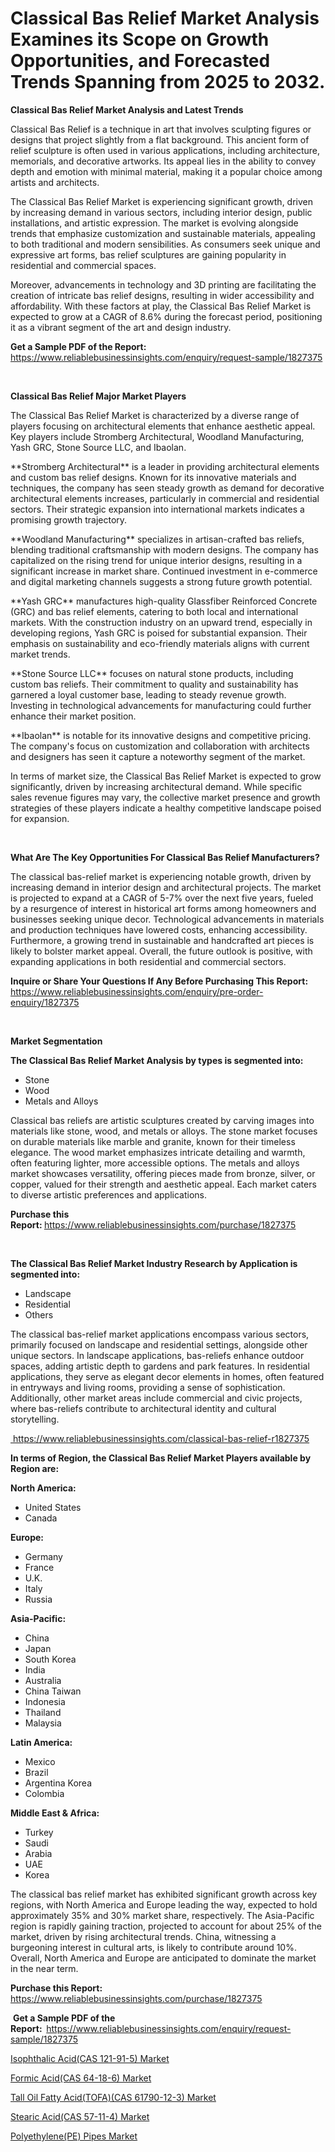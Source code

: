 <p><h1>Classical Bas Relief Market Analysis Examines its Scope on Growth Opportunities, and Forecasted Trends Spanning from 2025 to 2032.</h1></p><p><strong>Classical Bas Relief Market Analysis and Latest Trends</strong></p>
<p><p>Classical Bas Relief is a technique in art that involves sculpting figures or designs that project slightly from a flat background. This ancient form of relief sculpture is often used in various applications, including architecture, memorials, and decorative artworks. Its appeal lies in the ability to convey depth and emotion with minimal material, making it a popular choice among artists and architects.</p><p>The Classical Bas Relief Market is experiencing significant growth, driven by increasing demand in various sectors, including interior design, public installations, and artistic expression. The market is evolving alongside trends that emphasize customization and sustainable materials, appealing to both traditional and modern sensibilities. As consumers seek unique and expressive art forms, bas relief sculptures are gaining popularity in residential and commercial spaces.</p><p>Moreover, advancements in technology and 3D printing are facilitating the creation of intricate bas relief designs, resulting in wider accessibility and affordability. With these factors at play, the Classical Bas Relief Market is expected to grow at a CAGR of 8.6% during the forecast period, positioning it as a vibrant segment of the art and design industry.</p></p>
<p><strong>Get a Sample PDF of the Report:&nbsp;</strong> <a href="https://www.reliablebusinessinsights.com/enquiry/request-sample/1827375?utm_campaign=62&utm_medium=2&utm_source=Github&utm_content=ia&utm_term=03042025&utm_id=classical-bas-relief">https://www.reliablebusinessinsights.com/enquiry/request-sample/1827375</a></p>
<p>&nbsp;</p>
<p><strong>Classical Bas Relief Major Market Players</strong></p>
<p><p>The Classical Bas Relief Market is characterized by a diverse range of players focusing on architectural elements that enhance aesthetic appeal. Key players include Stromberg Architectural, Woodland Manufacturing, Yash GRC, Stone Source LLC, and Ibaolan.</p><p>**Stromberg Architectural** is a leader in providing architectural elements and custom bas relief designs. Known for its innovative materials and techniques, the company has seen steady growth as demand for decorative architectural elements increases, particularly in commercial and residential sectors. Their strategic expansion into international markets indicates a promising growth trajectory.</p><p>**Woodland Manufacturing** specializes in artisan-crafted bas reliefs, blending traditional craftsmanship with modern designs. The company has capitalized on the rising trend for unique interior designs, resulting in a significant increase in market share. Continued investment in e-commerce and digital marketing channels suggests a strong future growth potential.</p><p>**Yash GRC** manufactures high-quality Glassfiber Reinforced Concrete (GRC) and bas relief elements, catering to both local and international markets. With the construction industry on an upward trend, especially in developing regions, Yash GRC is poised for substantial expansion. Their emphasis on sustainability and eco-friendly materials aligns with current market trends.</p><p>**Stone Source LLC** focuses on natural stone products, including custom bas reliefs. Their commitment to quality and sustainability has garnered a loyal customer base, leading to steady revenue growth. Investing in technological advancements for manufacturing could further enhance their market position.</p><p>**Ibaolan** is notable for its innovative designs and competitive pricing. The company's focus on customization and collaboration with architects and designers has seen it capture a noteworthy segment of the market.</p><p>In terms of market size, the Classical Bas Relief Market is expected to grow significantly, driven by increasing architectural demand. While specific sales revenue figures may vary, the collective market presence and growth strategies of these players indicate a healthy competitive landscape poised for expansion.</p></p>
<p>&nbsp;</p>
<p><strong>What Are The Key Opportunities For Classical Bas Relief Manufacturers?</strong></p>
<p><p>The classical bas-relief market is experiencing notable growth, driven by increasing demand in interior design and architectural projects. The market is projected to expand at a CAGR of 5-7% over the next five years, fueled by a resurgence of interest in historical art forms among homeowners and businesses seeking unique decor. Technological advancements in materials and production techniques have lowered costs, enhancing accessibility. Furthermore, a growing trend in sustainable and handcrafted art pieces is likely to bolster market appeal. Overall, the future outlook is positive, with expanding applications in both residential and commercial sectors.</p></p>
<p><strong>Inquire or Share Your Questions If Any Before Purchasing This Report:</strong> <a href="https://www.reliablebusinessinsights.com/enquiry/pre-order-enquiry/1827375?utm_campaign=62&utm_medium=2&utm_source=Github&utm_content=ia&utm_term=03042025&utm_id=classical-bas-relief">https://www.reliablebusinessinsights.com/enquiry/pre-order-enquiry/1827375</a></p>
<p>&nbsp;</p>
<p><strong>Market Segmentation</strong></p>
<p><strong>The Classical Bas Relief Market Analysis by types is segmented into:</strong></p>
<p><ul><li>Stone</li><li>Wood</li><li>Metals and Alloys</li></ul></p>
<p><p>Classical bas reliefs are artistic sculptures created by carving images into materials like stone, wood, and metals or alloys. The stone market focuses on durable materials like marble and granite, known for their timeless elegance. The wood market emphasizes intricate detailing and warmth, often featuring lighter, more accessible options. The metals and alloys market showcases versatility, offering pieces made from bronze, silver, or copper, valued for their strength and aesthetic appeal. Each market caters to diverse artistic preferences and applications.</p></p>
<p><strong>Purchase this Report:&nbsp;</strong><a href="https://www.reliablebusinessinsights.com/purchase/1827375?utm_campaign=62&utm_medium=2&utm_source=Github&utm_content=ia&utm_term=03042025&utm_id=classical-bas-relief">https://www.reliablebusinessinsights.com/purchase/1827375</a></p>
<p>&nbsp;</p>
<p><strong>The Classical Bas Relief Market Industry Research by Application is segmented into:</strong></p>
<p><ul><li>Landscape</li><li>Residential</li><li>Others</li></ul></p>
<p><p>The classical bas-relief market applications encompass various sectors, primarily focused on landscape and residential settings, alongside other unique sectors. In landscape applications, bas-reliefs enhance outdoor spaces, adding artistic depth to gardens and park features. In residential applications, they serve as elegant decor elements in homes, often featured in entryways and living rooms, providing a sense of sophistication. Additionally, other market areas include commercial and civic projects, where bas-reliefs contribute to architectural identity and cultural storytelling.</p></p>
<p><a href="https://www.reliablebusinessinsights.com/classical-bas-relief-r1827375?utm_campaign=62&utm_medium=2&utm_source=Github&utm_content=ia&utm_term=03042025&utm_id=classical-bas-relief">&nbsp;https://www.reliablebusinessinsights.com/classical-bas-relief-r1827375</a></p>
<p><strong>In terms of Region, the Classical Bas Relief Market Players available by Region are:</strong></p>
<p>
    <p> <strong> North America: </strong>
        <ul>
            <li>United States</li>
            <li>Canada</li>
        </ul>
        </p> 
    <p> <strong> Europe: </strong>
        <ul>
            <li>Germany</li>
            <li>France</li>
            <li>U.K.</li>
            <li>Italy</li>
            <li>Russia</li>
        </ul>
        </p> 
    <p> <strong> Asia-Pacific: </strong>
        <ul>
            <li>China</li>
            <li>Japan</li>
            <li>South Korea</li>
            <li>India</li>
            <li>Australia</li>
            <li>China Taiwan</li>
            <li>Indonesia</li>
            <li>Thailand</li>
            <li>Malaysia</li>
        </ul>
        </p> 
    <p> <strong> Latin America: </strong>
        <ul>
            <li>Mexico</li>
            <li>Brazil</li>
            <li>Argentina Korea</li>
            <li>Colombia</li>
        </ul>
        </p> 
    <p> <strong> Middle East & Africa: </strong>
        <ul>
            <li>Turkey</li>
            <li>Saudi</li>
            <li>Arabia</li>
            <li>UAE</li>
            <li>Korea</li>
        </ul>
    </p>
    </p>
<p><p>The classical bas relief market has exhibited significant growth across key regions, with North America and Europe leading the way, expected to hold approximately 35% and 30% market share, respectively. The Asia-Pacific region is rapidly gaining traction, projected to account for about 25% of the market, driven by rising architectural trends. China, witnessing a burgeoning interest in cultural arts, is likely to contribute around 10%. Overall, North America and Europe are anticipated to dominate the market in the near term.</p></p>
<p><strong>Purchase this Report: </strong><a href="https://www.reliablebusinessinsights.com/purchase/1827375?utm_campaign=62&utm_medium=2&utm_source=Github&utm_content=ia&utm_term=03042025&utm_id=classical-bas-relief">https://www.reliablebusinessinsights.com/purchase/1827375</a></p>
<p>&nbsp;<strong>Get a Sample PDF of the Report:&nbsp;&nbsp;</strong><a href="https://www.reliablebusinessinsights.com/enquiry/request-sample/1827375?utm_campaign=62&utm_medium=2&utm_source=Github&utm_content=ia&utm_term=03042025&utm_id=classical-bas-relief">https://www.reliablebusinessinsights.com/enquiry/request-sample/1827375</a></p>
<p><strong></strong></p>
<p><p><a href="https://github.com/alekitanis/Market-Research-Report-List-1/blob/main/isophthalic-acidcas-121-91-5-market.md?utm_campaign=62&utm_medium=2&utm_source=Github&utm_content=ia&utm_term=03042025&utm_id=classical-bas-relief">Isophthalic Acid(CAS 121-91-5) Market</a></p><p><a href="https://github.com/hirtzhulstsq/Market-Research-Report-List-1/blob/main/formic-acidcas-64-18-6-market.md?utm_campaign=62&utm_medium=2&utm_source=Github&utm_content=ia&utm_term=03042025&utm_id=classical-bas-relief">Formic Acid(CAS 64-18-6) Market</a></p><p><a href="https://github.com/vaeilabin/Market-Research-Report-List-1/blob/main/tall-oil-fatty-acidtofacas-61790-12-3-market.md?utm_campaign=62&utm_medium=2&utm_source=Github&utm_content=ia&utm_term=03042025&utm_id=classical-bas-relief">Tall Oil Fatty Acid(TOFA)(CAS 61790-12-3) Market</a></p><p><a href="https://github.com/bilkbitsch/Market-Research-Report-List-1/blob/main/stearic-acidcas-57-11-4-market.md?utm_campaign=62&utm_medium=2&utm_source=Github&utm_content=ia&utm_term=03042025&utm_id=classical-bas-relief">Stearic Acid(CAS 57-11-4) Market</a></p><p><a href="https://github.com/knipsfilip8f/Market-Research-Report-List-1/blob/main/polyethylenepe-pipes-market.md?utm_campaign=62&utm_medium=2&utm_source=Github&utm_content=ia&utm_term=03042025&utm_id=classical-bas-relief">Polyethylene(PE) Pipes Market</a></p></p>